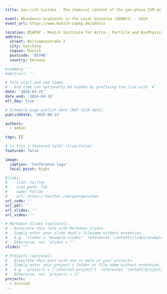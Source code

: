 ```yaml
---
title: Gas-rich Systems - The chemical content of the gas-phase ISM as revealed through infrared emission lines

event: Abundance Gradients in the Local Universe (ADONIS) - 2024
event_url: https://www.munich-iapbp.de/adonis

location: MIAPbP - Munich Institute for Astro-, Particle and BioPhysics an institute of the Excellence Cluster ORIGINS 
address:
  street: Boltzmannstraße 2
  city: Garching
  region: Munich
  postcode: '85748'
  country: Germany

#summary: ''
#abstract: ''

# Talk start and end times.
#   End time can optionally be hidden by prefixing the line with `#`.
date: '2024-03-25'
date_end: '2024-04-19'
all_day: true

# Schedule page publish date (NOT talk date).
publishDate: '2025-08-15'

authors:
  - admin

tags: []

# Is this a featured talk? (true/false)
featured: false

image:
  caption: 'Conference logo'
  focal_point: Right

#links:
#  - icon: twitter
#    icon_pack: fab
#    name: Follow
#    url: https://twitter.com/georgecushen
url_code: ''
url_pdf: ''
url_slides: ''
url_video: ''

# Markdown Slides (optional).
#   Associate this talk with Markdown slides.
#   Simply enter your slide deck's filename without extension.
#   E.g. `slides = "example-slides"` references `content/slides/example-slides.md`.
#   Otherwise, set `slides = ""`.
slides: ""

# Projects (optional).
#   Associate this post with one or more of your projects.
#   Simply enter your project's folder or file name without extension.
#   E.g. `projects = ["internal-project"]` references `content/project/deep-learning/index.md`.
#   Otherwise, set `projects = []`.
projects:
  - Invited
---
```

